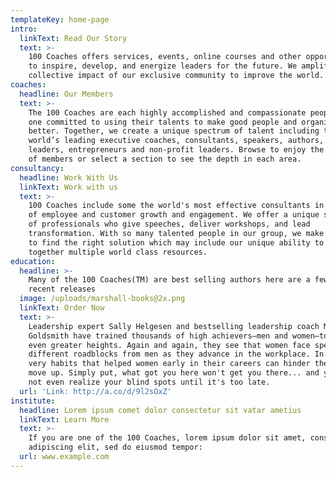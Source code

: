 ```yaml
---
templateKey: home-page
intro:
  linkText: Read Our Story
  text: >-
    100 Coaches offers services, events, online courses and other opportunities
    to inspire, develop, and energize leaders for the future. We amplify the
    collective impact of our exclusive community to improve the world. 
coaches:
  headline: Our Members
  text: >-
    The 100 Coaches are each highly accomplished and compassionate people, each
    one committed to using their talents to make good people and organizations
    better. Together, we create a unique spectrum of talent including the
    world’s leading executive coaches, consultants, speakers, authors, iconic
    leaders, entrepreneurs and non-profit leaders. Browse to enjoy the breadth
    of members or select a section to see the depth in each area. 
consultancy:
  headline: Work With Us
  linkText: Work with us
  text: >-
    100 Coaches include some the world's most effective consultants in all areas
    of employee and customer growth and engagement. We offer a unique spectrum
    of professionals who give speeches, deliver workshops, and lead
    transformation. With so many talented people in our group, we make it easier
    to find the right solution which may include our unique ability to bring
    together multiple world class resources.
education:
  headline: >-
    Many of the 100 Coaches(TM) are best selling authors here are a few of our
    recent releases
  image: /uploads/marshall-books@2x.png
  linkText: Order Now
  text: >-
    Leadership expert Sally Helgesen and bestselling leadership coach Marshall
    Goldsmith have trained thousands of high achievers—men and women—to reach
    even greater heights. Again and again, they see that women face specific and
    different roadblocks from men as they advance in the workplace. In fact, the
    very habits that helped women early in their careers can hinder them as they
    move up. Simply put, what got you here won't get you there... and you might
    not even realize your blind spots until it's too late. 
  url: 'Link: http://a.co/d/9l2sOxZ'
institute:
  headline: Lorem ipsum comet dolor consectetur sit vatar ametius
  linkText: Learn More
  text: >-
    If you are one of the 100 Coaches, lorem ipsum dolor sit amet, consectetur
    adipiscing elit, sed do eiusmod tempor:
  url: www.example.com
---
```


